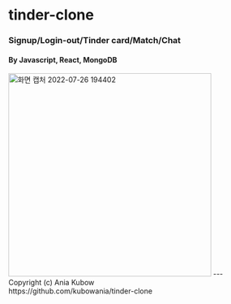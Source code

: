 # tinder-clone

### Signup/Login-out/Tinder card/Match/Chat <br/>
#### By Javascript, React, MongoDB <br/>

<img width="400" alt="화면 캡처 2022-07-26 194402" src="https://user-images.githubusercontent.com/56153425/180988413-e3fd4367-1fd0-4f24-9ec7-181912049526.png">
--- <br/>
Copyright (c) Ania Kubow<br/>
https://github.com/kubowania/tinder-clone


